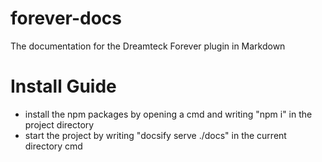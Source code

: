 # forever-docs
The documentation for the Dreamteck Forever plugin in Markdown

# Install Guide

- install the npm packages by opening a cmd and writing "npm i" in the project directory
- start the project by writing "docsify serve ./docs" in the current directory cmd
